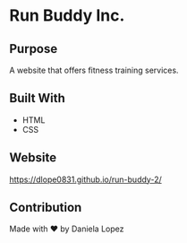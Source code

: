 # Run Buddy Inc.

## Purpose
A website that offers fitness training services.

## Built With 
* HTML
* CSS

## Website
https://dlope0831.github.io/run-buddy-2/

## Contribution
Made with ❤️ by Daniela Lopez
